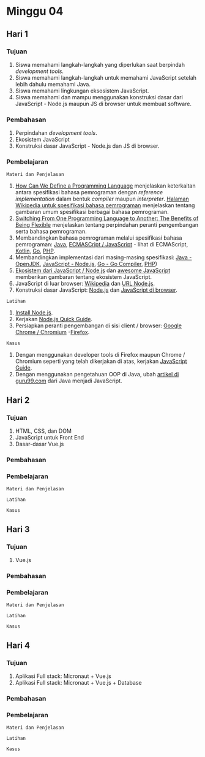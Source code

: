 # Minggu 04

## Hari 1

### Tujuan

1. Siswa memahami langkah-langkah yang diperlukan saat berpindah *development tools*.
2. Siswa memahami langkah-langkah untuk memahami JavaScript setelah lebih dahulu memahami Java.
3. Siswa memahami lingkungan eksosistem JavaScript.
4. Siswa memahami dan mampu menggunakan konstruksi dasar dari JavaScript - Node.js maupun JS di browser untuk membuat software.

### Pembahasan

1. Perpindahan *development tools*.
2. Ekosistem JavaScript
3. Konstruksi dasar JavaScript - Node.js dan JS di browser.

### Pembelajaran

```
Materi dan Penjelasan
```

1. [How Can We Define a Programming Language](https://cs.lmu.edu/~ray/notes/plspec/) menjelaskan keterkaitan antara spesifikasi bahasa pemrograman dengan *reference implementation* dalam bentuk *compiler* maupun *interpreter*. [Halaman Wikipedia untuk spesifikasi bahasa pemrograman](https://en.wikipedia.org/wiki/Programming_language_specification) menjelaskan tentang gambaran umum spesifikasi berbagai bahasa pemrograman.
2. [Switching From One Programming Language to Another: The Benefits of Being Flexible](https://www.javacodegeeks.com/2019/07/switching-programming-language-another.html) menjelaskan tentang perpindahan peranti pengembangan serta bahasa pemrograman.
3. Membandingkan bahasa pemrograman melalui spesifikasi bahasa pemrograman: [Java](https://docs.oracle.com/javase/specs/), [ECMASCript / JavaScript](https://www.ecma-international.org/publications/standards/Stnindex.htm) - lihat di ECMAScript, [Kotlin](https://kotlin.github.io/kotlin-spec/), [Go](https://golang.org/ref/spec), [PHP](https://github.com/php/php-langspec).
4. Membandingkan implementasi dari masing-masing spesifikasi: [Java - OpenJDK](https://openjdk.java.net/), [JavaScript - Node.js](https://nodejs.org/en/), [Go - Go Compiler](https://golang.org/dl/), [PHP](https://www.php.net/downloads.php))
5. [Ekosistem dari JavaScript / Node.js](https://2018.stateofjs.com/introduction/) dan [awesome JavaScript](https://github.com/sorrycc/awesome-javascript) memberikan gambaran tentang ekosistem JavaScript.
6. JavaScript di luar browser: [Wikipedia](https://en.wikipedia.org/wiki/Node.js) dan [URL Node.js](https://nodejs.org).
7. Konstruksi dasar JavaScript: [Node.js](https://www.tutorialspoint.com/nodejs/) dan [JavaScript di browser](https://developer.mozilla.org/en-US/docs/Web/JavaScript/Guide).

```
Latihan
```

1. [Install Node.js](https://nodejs.org/en/download/).
2. Kerjakan [Node.js Quick Guide](https://www.tutorialspoint.com/nodejs/nodejs_quick_guide.htm).
3. Persiapkan peranti pengembangan di sisi client / browser: [Google Chrome / Chromium](https://developers.google.com/web/tools/chrome-devtools/) -[Firefox](https://developer.mozilla.org/en-US/docs/Tools).


```
Kasus
```

1. Dengan menggunakan developer tools di Firefox maupun Chrome / Chromium seperti yang telah dikerjakan di atas, kerjakan [JavaScript Guide](https://developer.mozilla.org/en-US/docs/Web/JavaScript/Guide). 
2. Dengan menggunakan pengetahuan OOP di Java, ubah [artikel di guru99.com](https://www.guru99.com/java-oops-class-objects.html) dari Java menjadi JavaScript.

## Hari 2

### Tujuan

1. HTML, CSS, dan DOM
2. JavaScript untuk Front End
3. Dasar-dasar Vue.js

### Pembahasan


### Pembelajaran

```
Materi dan Penjelasan
```

```
Latihan
```


```
Kasus
```


## Hari 3

### Tujuan

1. Vue.js


### Pembahasan


### Pembelajaran

```
Materi dan Penjelasan
```

```
Latihan
```


```
Kasus
```


## Hari 4

### Tujuan


1. Aplikasi Full stack: Micronaut + Vue.js
2. Aplikasi Full stack: Micronaut + Vue.js + Database

### Pembahasan


### Pembelajaran

```
Materi dan Penjelasan
```

```
Latihan
```


```
Kasus
```


